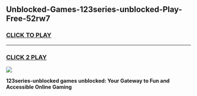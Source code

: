
## Unblocked-Games-123series-unblocked-Play-Free-52rw7
<h3>
<a href="https://premium76.site?title=123series-unblocked&ref=12A">CLICK TO PLAY</a></h3>
<hr>

<h3>
<a href="https://premium76.site?title=123series-unblocked&ref=12A">CLICK 2 PLAY</a>
  
</h3>

<a href="https://premium76.site?title=123series-unblocked&ref=12A"><img src="https://clearcache.store/games.png"></a>


**123series-unblocked games unblocked: Your Gateway to Fun and Accessible Online Gaming**
